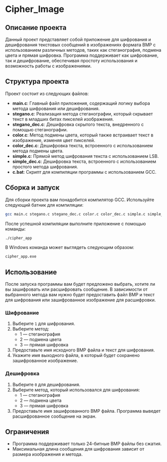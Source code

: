 # Cipher_Image
## Описание проекта

Данный проект представляет собой приложение для шифрования и дешифрования текстовых сообщений в изображениях формата BMP с использованием различных методов, таких как стеганография, подмена цвета и прямая шифровка. Программа поддерживает как шифрование, так и дешифрование, обеспечивая простоту использования и возможность работы с изображениями.

## Структура проекта

Проект состоит из следующих файлов:

- **main.c**: Главный файл приложения, содержащий логику выбора метода шифрования или дешифрования.
- **stegano.c**: Реализация метода стеганографии, который скрывает текст в младших битах пикселей изображения.
- **stegano_dec.c**: Дешифровка скрытого текста, внедренного с помощью стеганографии.
- **color.c**: Метод подмены цвета, который также встраивает текст в изображение, изменяя цвет пикселей.
- **color_dec.c**: Дешифровка текста, встроенного с использованием метода подмены цвета.
- **simple.c**: Прямой метод шифрования текста с использованием LSB.
- **simple_dec.c**: Дешифровка текста, встроенного с использованием простого метода шифрования.
- **c.bat**: Скрипт для компиляции программы с использованием GCC.

## Сборка и запуск

Для сборки проекта вам понадобится компилятор GCC. Используйте следующий батник для компиляции:

```bash
gcc main.c stegano.c stegano_dec.c color.c color_dec.c simple.c simple_dec.c -o cipher_app
```

После успешной компиляции выполните приложение с помощью команды:

```bash
./cipher_app
```

В Windows команда может выглядеть следующим образом:

```bash
cipher_app.exe
```

## Использование

После запуска программы вам будет предложено выбрать, хотите ли вы зашифровать или расшифровать сообщение. В зависимости от выбранного метода вам нужно будет предоставить файл BMP и текст для шифрования или зашифрованное изображение для расшифровки.

### Шифрование

1. Выберите `1` для шифрования.
2. Выберите метод:
   - 1 — стеганография
   - 2 — подмена цвета
   - 3 — прямая шифровка
3. Предоставьте имя исходного BMP файла и текст для шифрования.
4. Укажите имя выходного файла, в который будет сохранено зашифрованное изображение.

### Дешифровка

1. Выберите `0` для дешифрования.
2. Выберите метод, который использовался для шифрования:
   - 1 — стеганография
   - 2 — подмена цвета
   - 3 — прямая шифровка
3. Предоставьте имя зашифрованного BMP файла. Программа выведет расшифрованное сообщение на экран.

## Ограничения

- Программа поддерживает только 24-битные BMP файлы без сжатия.
- Максимальная длина сообщения для шифрования зависит от размера изображения и метода.
